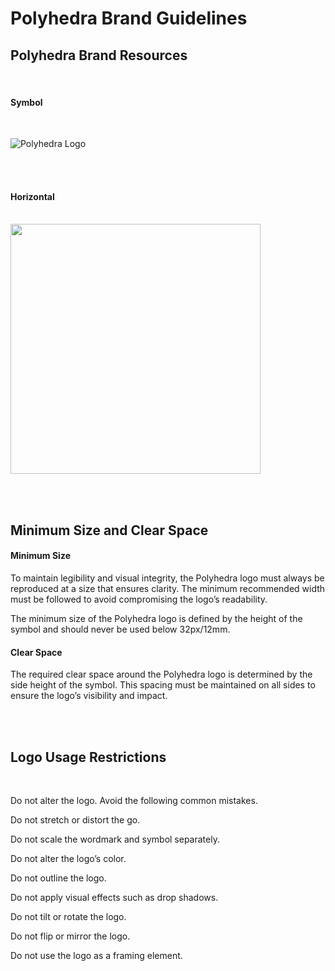 # Polyhedra Brand Guidelines


## Polyhedra Brand Resources

<br>

#### Symbol
<br>

![Polyhedra Logo](https://visual-asset.polyhedra.network//Logo/Polyhedra/Polyhedra-Symbol.svg)

<br><br>
#### Horizontal
<br>

<img src="https://visual-asset.polyhedra.network/Logo/Polyhedra//Polyhedra-Logo.svg" width="400"/>

<br><br>

## Minimum Size and Clear Space


#### Minimum Size 
To maintain legibility and visual integrity, the Polyhedra logo must always be reproduced at a size that ensures clarity. The minimum recommended width must be followed to avoid compromising the logo’s readability. 

The minimum size of the Polyhedra logo is defined by the height of the symbol and should never be used below 32px/12mm.


#### Clear Space
The required clear space around the Polyhedra logo is determined by the side height of the symbol. This spacing must be maintained on all sides to ensure the logo’s visibility and impact.

<br><br>

## Logo Usage Restrictions

<br>

Do not alter the logo. Avoid the following common mistakes.

Do not stretch or distort the go.

Do not scale the wordmark and symbol separately.

Do not alter the logo’s color.

Do not outline the logo.

Do not apply visual effects such as drop shadows.

Do not tilt or rotate the logo.

Do not flip or mirror the logo.

Do not use the logo as a framing element.
